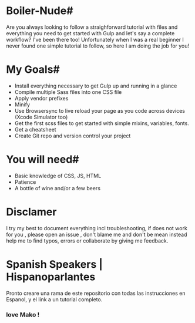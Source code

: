 # Boiler-Nude#

Are you always looking to follow a straighforward tutorial with files and everything you need to get started with Gulp and let's say a complete workflow? I've been there too! Unfortunately when I was a real beginner I never found one simple tutorial to follow, so here I am doing the job for you!

# My Goals#

* Install everything necessary to get Gulp up and running in a glance
* Compile multiple Sass files into one CSS file  
* Apply vendor prefixes 
* Minify
* Use Browsersync to live reload your page as you code across devices (Xcode Simulator too)
* Get the first scss files to get started with simple mixins, variables, fonts.
* Get a cheatsheet 
* Create Git repo and version control your project

# You will need#

* Basic knowledge of CSS, JS, HTML
* Patience 
* A bottle of wine and/or a few beers 


# Disclamer #

I try my best to document everything incl troubleshooting, if does not work for you , please open an issue , don't blame me and don't be mean instead help me to find typos, errors or collaborate by giving me feedback. 

# Spanish Speakers | Hispanoparlantes #
Pronto creare una rama de este repositorio con todas las instrucciones en Espanol, y el link a un tutorial completo. 

### love Mako ! ###





